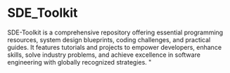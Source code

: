 # SDE_Toolkit
SDE-Toolkit is a comprehensive repository offering essential programming resources, system design blueprints, coding challenges, and practical guides. It features tutorials and projects to empower developers, enhance skills, solve industry problems, and achieve excellence in software engineering with globally recognized strategies.
"